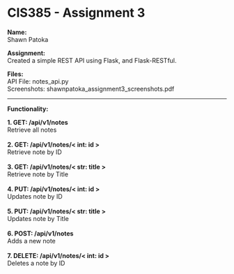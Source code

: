 # CIS385 - Assignment 3
**Name:** <br>
Shawn Patoka

**Assignment:**<br>
Created a simple REST API using Flask, and Flask-RESTful.

**Files:**<br>
API File: notes_api.py<br>
Screenshots: shawnpatoka_assignment3_screenshots.pdf

<hr />

**Functionality:**

 **1. GET: /api/v1/notes** <br>
 Retrieve all notes<br><br>
**2. GET: /api/v1/notes/< int: id >**<br>
Retrieve note by ID<br><br>
**3. GET: /api/v1/notes/< str: title >**<br>
Retrieve note by Title<br><br>
**4. PUT: /api/v1/notes/< int: id >**<br>
Updates note by ID<br><br>
**5. PUT: /api/v1/notes/< str: title >**<br>
Updates note by Title<br><br>
**6. POST: /api/v1/notes**<br>
Adds a new note<br><br>
**7. DELETE: /api/v1/notes/< int: id >**<br>
Deletes a note by ID